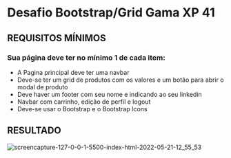 # Desafio Bootstrap/Grid Gama XP 41

## REQUISITOS MÍNIMOS
### Sua página deve ter no mínimo 1 de cada item:

<ul>
  <li>A Pagina principal deve ter uma navbar</li>
  <li>Deve-se ter um grid de produtos com os valores e um botão para abrir o modal de produto</li>
  <li>Deve haver um footer com seu nome e indicando ao seu linkedin</li>
  <li>Navbar com carrinho, edição de perfil e logout</li>
  <li>Deve-se usar o Bootstrap e o Bootstrap Icons</li>
</ul>

## RESULTADO

![screencapture-127-0-0-1-5500-index-html-2022-05-21-12_55_53](https://user-images.githubusercontent.com/99672186/169659617-3c31fc9f-9050-4a1f-84f7-ef680a3888fd.png)
